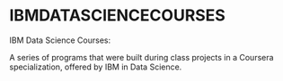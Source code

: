 # IBMDATASCIENCECOURSES
IBM Data Science Courses:

A series of programs that were built during class projects in a Coursera specialization, offered by IBM in Data Science. 
